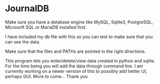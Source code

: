 # JournalDB
Make sure you have a database engine like MySQL, Sqlite3, PostgreSQL, Microsoft SQL or MariaDB installed first. 

I have included my db file with this so you can test to make sure that you can see the data. 

Make sure that the files and PATHs are pointed in the right directions. 

This program lets you enter/delete/view data created in python and sqlite. For the time being you will add the data through command line.
I am currently working on a newer version of this to possibly add better UI, perhaps GUI. More to come... Thank you 
